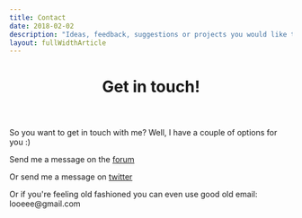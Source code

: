 ```yaml
---
title: Contact
date: 2018-02-02
description: "Ideas, feedback, suggestions or projects you would like to work on with me? Get in touch at and I'll get back to you ASAP!"
layout: fullWidthArticle
---
```

<header>
  <h1>Get in touch!</h1>
</header>
<p>
  So you want to get in touch with me? Well, I have a couple of options for you :)
</p>
<p>
  Send me a message on the <a href="https://discourse.threejs.org/">forum</a>
</p>
<p>
  Or send me a message on <a href="https://twitter.com/looeeeb">twitter</a>
</p>
<p>
  Or if you're feeling old fashioned you can even use good old email: looeee@gmail.com
</p>
